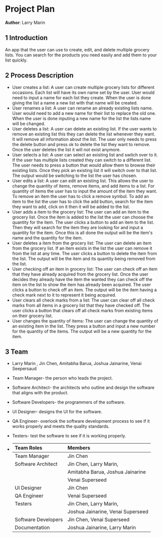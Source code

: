 # Project Plan

**Author**: Larry Marin

## 1 Introduction

An app that the user can use to create, edit, and delete multiple grocery lists. You can search for the products you need easily and add them to your list quickly.

## 2 Process Description

- User creates a list: 
    A user can create multiple grocery lists for different occasions. Each list will have its own name set by the user. User would need to input a name for each list they create. When the user is done giving the list a name a new list with that name will be created.  
- User renames a list:
    A user can rename an already existing lists name. User would need to add a new name for their list to replace the old one. When the user is done inputing a new name for the list the lists name will be changed.
- User deletes a list:
    A user can delete an existing list. If the user wants to remove an existing list this they can delete the list whenever they want. It will remove all information about the list. The user only needs to press the delete button and press ok to delete the list they want to remove. Once the user deletes the list it will not exist anymore.
- User selects a list:
    A user can select an existing list and switch over to it. If the user has multiple lists created they can switch to a different list. The user needs to press a button that would allow them to browse their existing lists. Once they pick an existing list it will switch over to that list. The output would be switching to the list the user has chosen.
- User edits a list:
    A user can edit an existing list. This allows the user to change the quantity of items, remove items, and add items to a list. For quantity of items the user has to input the amount of the item they want. To remove an item the user has to click a remove symbol. To add an item to the list the user has to click the add button, search for the item they want to add, click on it then it will be added to the list.
- User adds a item to the grocery list:
    The user can add an item to the grocery list. Once the item is added to the list the user can choose the quantity for the item. The user clicks a button to add an item to the list. Then they will search for the item they are looking for and input a quantity for the item. Once this is all done the output will be the item's name and the quantity for the item.
- User deletes a item from the grocery list:
    The user can delete an item from the grocery list. If an item exists in the list the user can remove it from the list at any time. The user clicks a button to delete the item from the list. The output will be the item and its quantity being removed from the list.
- User checking off an item in grocery list:
    The user can check off an item that they have already acquired from the grocery list. Once the user decides they already have the item the wanted they can check off the item on the list to show the item has already been acquired. The user clicks a button to check off an item. The output will be the item having a check mark next to it to represent it being acquired.
- User clears all check marks from a list:
    The user can clear off all check marks from all items in a grocery list that they have checked off. The user clicks a button that clears off all check marks from existing items on their grocery list.
- User changes the quantity of items:
    The user can change the quantity of an existing item in the list. They press a button and input a new number for the quantity of the items. The output will be a new quantity for the item.


## 3 Team

- Larry Marin , Jin Chen, Amitabha Barua, Joshua Jainarine, Venai Seepersaud
- Team Manager- the person who leads the project.
- Software Architect- the architects who outline and design the software that aligns with the product.
- Software Developers- the programmers of the software.
- UI Designer- designs the UI for the software.
- QA Engineer- overlook the software development process to see if it works properly and meets the quality standards.
- Testers- test the software to see if it is working properly.

- | Team Roles            | Members                         |
  |:----------------------|:--------------------------------|
  | Team Manager          | Jin Chen                        |
  | Software Architect    | Jin Chen, Larry Marin,          |
  |                       | Amitabha Barua, Joshua Jainarine|
  |                       | Venai Superseed                 |
  | UI Designer           | Jin Chen                        |
  | QA Engineer           | Venai Superseed                 |
  | Testers               | Jin Chen, Larry Marin,          |
  |                       |Joshua Jainarine, Venai Superseed|
  | Software Developers   | Jin Chen, Venai Superseed       |
  | Documentation         | Joshua Jainarine, Larry Marin   |
  
  
